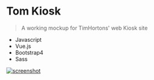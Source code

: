 # Tom Kiosk
> A working mockup for TimHortons' web Kiosk site
  - Javascript
  - Vue.js
  - Bootstrap4
  - Sass

[![screenshot](https://i.imgur.com/Ex4zhVf.png)](#) 